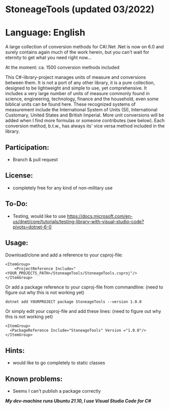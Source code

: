 # StoneageTools (updated 03/2022)
# Language: English

A large collection of conversion methods for C#/.Net .Net is now on 6.0 and surely contains again much of the work herein, but you can't wait for eternity to get what you need right now...

At the moment: ca. 1500 conversion methods included

This C#-library-project manages units of measure and conversions between them. It is not a port of any other library, it is a pure collection, designed to be lightweight and simple to use, yet comprehensive. It includes a very large number of units of measure commonly found in science, engineering, technology, finance and the household, even some biblical units can be found here. These recognized systems of measurement include the International System of Units (SI), International Customary, United States and British Imperial. More unit conversions will be added when I find more formulas or someone contributes (see below). Each conversion method, b.t.w., has always its' vice versa method included in the library. 

## Participation: 
- Branch & pull request

## License: 
- completely free for any kind of non-military use

## To-Do:
- Testing, would like to use https://docs.microsoft.com/en-us/dnet/core/tutorials/testing-library-with-visual-studio-code?pivots=dotnet-6-0

## Usage: 
Download/clone and add a reference to your csproj-file:
```
<ItemGroup>
    <ProjectReference Include="<YOUR_PROJECTS_PATH>/StoneageTools/StoneageTools.csproj"/>
</ItemGroup>
```
Or add a package reference to your csproj-file from commandline: (need to figure out why this is not working yet)
```
dotnet add YOURPROJECT package StoneageTools --version 1.0.0
```
Or simply edit your csproj-file and add these lines: (need to figure out why this is not working yet)
```
<ItemGroup>
  <PackageReference Include="StoneageTools" Version ="1.0.0"/>
</ItemGroup>
```

## Hints:
- would like to go completely to static classes

## Known problems:
- Seems I can't publish a package correctly

***My dev-machine runs Ubuntu 21.10, I use Visual Studio Code for C#***
